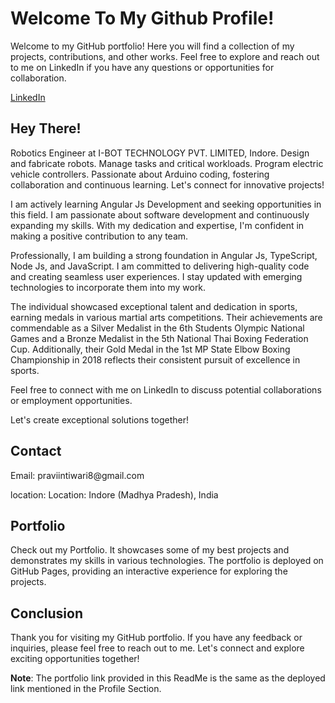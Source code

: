 <h1>Welcome To My Github Profile!</h1>

<p>Welcome to my GitHub portfolio! Here you will find a collection of my projects, contributions, and other works. Feel free to explore and reach out to me on LinkedIn if you have any questions or opportunities for collaboration.</p>

<a href="https://www.linkedin.com/in/praveen-tiwari-a4b445216?lipi=urn%3Ali%3Apage%3Ad_flagship3_profile_view_base_contact_details%3BxK6tZ8J0Su%2BG0r8L5NYOUQ%3D%3D">LinkedIn</a>

<h2>Hey There!</h2>
<p>Robotics Engineer at I-BOT TECHNOLOGY PVT. LIMITED, Indore. Design and fabricate robots. Manage tasks and critical workloads. Program electric vehicle controllers. Passionate about Arduino coding, fostering collaboration and continuous learning. Let's connect for innovative projects!

I am actively learning Angular Js Development and seeking opportunities in this field. I am passionate about software development and continuously expanding my skills. With my dedication and expertise, I'm confident in making a positive contribution to any team.

Professionally, I am building a strong foundation in Angular Js, TypeScript, Node Js, and JavaScript. I am committed to delivering high-quality code and creating seamless user experiences. I stay updated with emerging technologies to incorporate them into my work.

The individual showcased exceptional talent and dedication in sports, earning medals in various martial arts competitions. Their achievements are commendable as a Silver Medalist in the 6th Students Olympic National Games and a Bronze Medalist in the 5th National Thai Boxing Federation Cup. Additionally, their Gold Medal in the 1st MP State Elbow Boxing Championship in 2018 reflects their consistent pursuit of excellence in sports.

Feel free to connect with me on LinkedIn to discuss potential collaborations or employment opportunities.

Let's create exceptional solutions together!
</p>

<h2>Contact</h2>

<p>
  Email: praviintiwari8@gmail.com</p>
  <p>location:  Location: Indore (Madhya Pradesh), India</p>



<h2>Portfolio</h2>
<p>Check out my Portfolio. It showcases some of my best projects and demonstrates my skills in various technologies. The portfolio is deployed on GitHub Pages, providing an interactive experience for exploring the projects.</p>

<h2>Conclusion</h2>
<p>
  Thank you for visiting my GitHub portfolio. If you have any feedback or inquiries, please feel free to reach out to me. Let's connect and explore exciting opportunities together!

<strong>Note</strong>: The portfolio link provided in this ReadMe is the same as the deployed link mentioned in the Profile Section.
</p>

<!---
PraveenTiwari08/PraveenTiwari08 is a ✨ special ✨ repository because its `README.md` (this file) appears on your GitHub profile.
You can click the Preview link to take a look at your changes.
--->
